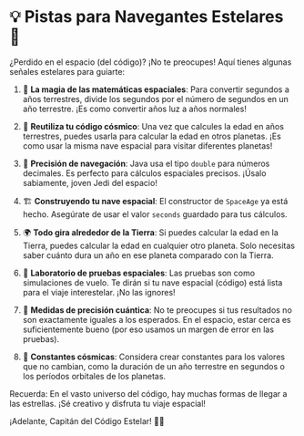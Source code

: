 # 💡 Pistas para Navegantes Estelares 🌠

¿Perdido en el espacio (del código)? ¡No te preocupes! Aquí tienes algunas señales estelares para guiarte:

1. 🧮 **La magia de las matemáticas espaciales**:
   Para convertir segundos a años terrestres, divide los segundos por el número de segundos en un año terrestre. ¡Es como convertir años luz a años normales!

2. 🔄 **Reutiliza tu código cósmico**:
   Una vez que calcules la edad en años terrestres, puedes usarla para calcular la edad en otros planetas. ¡Es como usar la misma nave espacial para visitar diferentes planetas!

3. 🎯 **Precisión de navegación**:
   Java usa el tipo `double` para números decimales. Es perfecto para cálculos espaciales precisos. ¡Úsalo sabiamente, joven Jedi del espacio!

4. 🏗️ **Construyendo tu nave espacial**:
   El constructor de `SpaceAge` ya está hecho. Asegúrate de usar el valor `seconds` guardado para tus cálculos.

5. 🌍 **Todo gira alrededor de la Tierra**:
   Si puedes calcular la edad en la Tierra, puedes calcular la edad en cualquier otro planeta. Solo necesitas saber cuánto dura un año en ese planeta comparado con la Tierra.

6. 🧪 **Laboratorio de pruebas espaciales**:
   Las pruebas son como simulaciones de vuelo. Te dirán si tu nave espacial (código) está lista para el viaje interestelar. ¡No las ignores!

7. 📏 **Medidas de precisión cuántica**:
   No te preocupes si tus resultados no son exactamente iguales a los esperados. En el espacio, estar cerca es suficientemente bueno (por eso usamos un margen de error en las pruebas).

8. 🔢 **Constantes cósmicas**:
   Considera crear constantes para los valores que no cambian, como la duración de un año terrestre en segundos o los períodos orbitales de los planetas.

Recuerda: En el vasto universo del código, hay muchas formas de llegar a las estrellas. ¡Sé creativo y disfruta tu viaje espacial!

¡Adelante, Capitán del Código Estelar! 🚀🌌